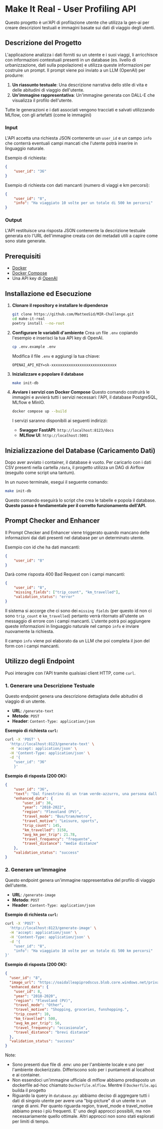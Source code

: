 # Make It Real - User Profiling API

Questo progetto è un'API di profilazione utente che utilizza la gen-ai per creare descrizioni testuali e immagini basate sui dati di viaggio degli utenti.

## Descrizione del Progetto

L'applicazione analizza i dati forniti su un utente e i suoi viaggi, li arricchisce con informazioni contestuali presenti in un database (es. livello di urbanizzazione, dati sulla popolazione) e utilizza queste informazioni per costruire un prompt. Il prompt viene poi inviato a un LLM (OpenAI) per produrre:

1.  **Un riassunto testuale**: Una descrizione narrativa dello stile di vita e delle abitudini di viaggio dell'utente.
2.  **Un'immagine rappresentativa**: Un'immagine generata con DALL-E che visualizza il profilo dell'utente.

Tutte le generazioni e i dati associati vengono tracciati e salvati utilizzando MLflow, con gli artefatti (come le immagini)

### Input

L'API accetta una richiesta JSON contenente un `user_id` e un campo `info` che conterrà eventuali campi mancati che l'utente potrà inserire in linguaggio naturale.

Esempio di richiesta:
```json
{
    "user_id": "36"
}
```

Esempio di richiesta con dati mancanti (numero di viaggi e km percorsi):
```json
{
    "user_id": "8",
    "info": "Ha viaggiato 10 volte per un totale di 500 km percorsi"
}
```

### Output

L'API restituisce una risposta JSON contenente la descrizione testuale generata e/o l'URL dell'immagine creata con dei metadati utili a capire come sono state generate.

## Prerequisiti

-   [Docker](https://www.docker.com/get-started)
-   [Docker Compose](https://docs.docker.com/compose/install/)
-   Una API key di [OpenAI](https://platform.openai.com/api-keys)

## Installazione ed Esecuzione

1.  **Clonare il repository e installare le dipendenze**
    ```bash
    git clone https://github.com/MatteoSid/MIR-Challenge.git
    cd make-it-real
    poetry install --no-root
    ```

2.  **Configurare le variabili d'ambiente**
    Crea un file `.env` copiando l'esempio e inserisci la tua API key di OpenAI.
    ```bash
    cp .env.example .env
    ```
    Modifica il file `.env` e aggiungi la tua chiave:
    ```plaintext
    OPENAI_API_KEY=sk-xxxxxxxxxxxxxxxxxxxxxxxxxxxxxx
    ```

3. **Inizializzare e popolare il database**
    ```bash
    make init-db
    ```

4.  **Avviare i servizi con Docker Compose**
    Questo comando costruirà le immagini e avvierà tutti i servizi necessari: l'API, il database PostgreSQL, MLflow e MinIO.
    ```bash
    docker compose up --build
    ```
    I servizi saranno disponibili ai seguenti indirizzi:
    -   **Swagger FastAPI**: `http://localhost:8123/docs`
    -   **MLflow UI**: `http://localhost:5001`

## Inizializzazione del Database (Caricamento Dati)

Dopo aver avviato i container, il database è vuoto. Per caricarlo con i dati CSV presenti nella cartella `/data`, il progetto utilizza un DAG di Airflow (eseguito come script una tantum).

In un nuovo terminale, esegui il seguente comando:

```bash
make init-db
```

Questo comando eseguirà lo script che crea le tabelle e popola il database. **Questo passo è fondamentale per il corretto funzionamento dell'API.**

## Prompt Checker and Enhancer

Il Prompt Checker and Enhancer viene triggerato quando mancano delle informazioni dai dati presenti nel database per un determinato utente.

Esempio con id che ha dati mancanti:

```json
{
    "user_id": "8"
}
```

Darà come risposta 400 Bad Request con i campi mancanti:

```json
{
    "user_id": "8",
    "missing_fields": ["trip_count", "km_travelled"],
    "validation_status": "error"
}
```

Il sistema si accorge che ci sono dei `missing fields` (per questo id non ci sono `trip_count` e `km_travelled`) pertanto verrà ritornato all'utente un messaggio di errore con i campi mancanti. L'utente potrà poi aggiungere queste informazioni in linguaggio naturale nel campo `info` e inviare nuovamente la richiesta.

Il campo `info` viene poi elaborato da un LLM che poi completa il json del form con i campi mancanti.

## Utilizzo degli Endpoint

Puoi interagire con l'API tramite qualsiasi client HTTP, come `curl`.

### 1. Generare una Descrizione Testuale

Questo endpoint genera una descrizione dettagliata delle abitudini di viaggio di un utente.

-   **URL**: `/generate-text`
-   **Metodo**: `POST`
-   **Header**: `Content-Type: application/json`

**Esempio di richiesta `curl`:**

```bash
curl -X 'POST' \
  'http://localhost:8123/generate-text' \
  -H 'accept: application/json' \
  -H 'Content-Type: application/json' \
  -d '{
    "user_id": "36"
    }'
```

**Esempio di risposta (200 OK):**

```json
{
    "user_id": "36",
    "text": "Dal finestrino di un tram verde-azzurro, una persona dall’aspetto rilassato, in modalità tempo libero, occupa un sedile vicino al vetro. Indossa una felpa leggera color grafite, pantaloni sportivi blu scuro e sneakers bianche; accanto, uno zainetto sportivo e una borraccia luccicante fanno capolino. Guarda fuori, ma l’occhio è calmo, in pausa tra un allenamento al parco e una corsa breve verso una palestra. All’esterno, un paesaggio olandese moderno e pianificato: condomini bassi di vetro e mattone, canali ordinati, filari di alberi e piste ciclabili",
    "enhanced_data": {
        "user_id": 36,
        "year": "2018-2022",
        "region": "Flevoland (PV)",
        "travel_mode": "Bus/tram/metro",
        "travel_motive": "Leisure, sports",
        "trip_count": 145,
        "km_travelled": 3158,
        "avg_km_per_trip": 21.78,
        "travel_frequency": "frequente",
        "travel_distance": "medie distanze"
    },
    "validation_status": "success"
}
```

### 2. Generare un'Immagine

Questo endpoint genera un'immagine rappresentativa del profilo di viaggio dell'utente.

-   **URL**: `/generate-image`
-   **Metodo**: `POST`
-   **Header**: `Content-Type: application/json`

**Esempio di richiesta `curl`:**

```bash
curl -X 'POST' \
  'http://localhost:8123/generate-image' \
  -H 'accept: application/json' \
  -H 'Content-Type: application/json' \
  -d '{
    "user_id": "8",
    "info": "Ha viaggiato 10 volte per un totale di 500 km percorsi"
}'
```

**Esempio di risposta (200 OK):**

```json
{
  "user_id": "8",
  "image_url": "https://oaidalleapiprodscus.blob.core.windows.net/private/org-b40Jmq0HKss6NgHdr9eAUXaC/user-7WV6LHbNOID9Ps9HsQ9QieYO/img-dneuEhVyxzPVBIpS778ZGDd7.png?st=2025-08-26T20%3A41%3A15Z&se=2025-08-26T22%3A41%3A15Z&sp=r&sv=2024-08-04&sr=b&rscd=inline&rsct=image/png&skoid=b1a0ae1f-618f-4548-84fd-8b16cacd5485&sktid=a48cca56-e6da-484e-a814-9c849652bcb3&skt=2025-08-26T20%3A25%3A02Z&ske=2025-08-27T20%3A25%3A02Z&sks=b&skv=2024-08-04&sig=%2BzPOkRyoTR9duyLgQc%2B%2BeofvG72lplhveBc3zyOPbRg%3D",
  "enhanced_data": {
    "user_id": 8,
    "year": "2018-2020",
    "region": "Flevoland (PV)",
    "travel_mode": "Other",
    "travel_motive": "Shopping, groceries, funshopping.",
    "trip_count": 10,
    "km_travelled": 500,
    "avg_km_per_trip": 50,
    "travel_frequency": "occasionale",
    "travel_distance": "brevi distanze"
  },
  "validation_status": "success"
}
```

Note: 

- Sono presenti due file di .env: uno per l'ambiente locale e uno per l'ambiente dockerizzato. Differiscono solo per i puntamenti al localhost e ai container.
- Non essendoci un'immagine ufficiale di mlflow abbiamo predisposto un dockerfile ad-hoc chiamato `Dockerfile.mlflow`. Mentre il `Dockerfile.api` builda il progetto
- Riguardo la query in `database.py`: abbiamo deciso di aggregare tutti i dati di singolo utente per avere una "big-picture" di un utente in un range di anni. Per quanto riguarda region, travel_mode e travel_motive abbiamo preso i più frequenti. E' uno degli approcci possibili, ma non necessariamente quello ottimale. Altri approcci non sono stati esplorati per limiti di tempo.


